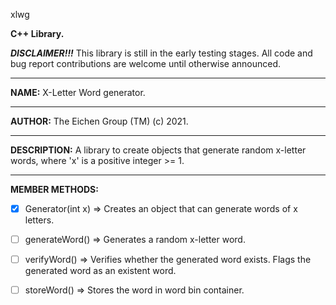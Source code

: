 xlwg

__C++ Library.__

***DISCLAIMER!!!***
This library is still in the early testing stages. All code and bug report contributions are welcome until otherwise announced.
***

__NAME:__
X-Letter Word generator.
***
__AUTHOR:__
The Eichen Group (TM) (c) 2021.
***
__DESCRIPTION:__
A library to create objects that generate random x-letter words, where 'x' is a positive integer >= 1.
***
__MEMBER METHODS:__

  - [x] Generator(int x) =>  Creates an object that can generate words of x letters.


  - [ ] generateWord()   =>  Generates a random x-letter word.


  - [ ] verifyWord()     =>  Verifies whether the generated word exists. Flags the generated word as an existent word.


  - [ ] storeWord()      =>  Stores the word in word bin container.
